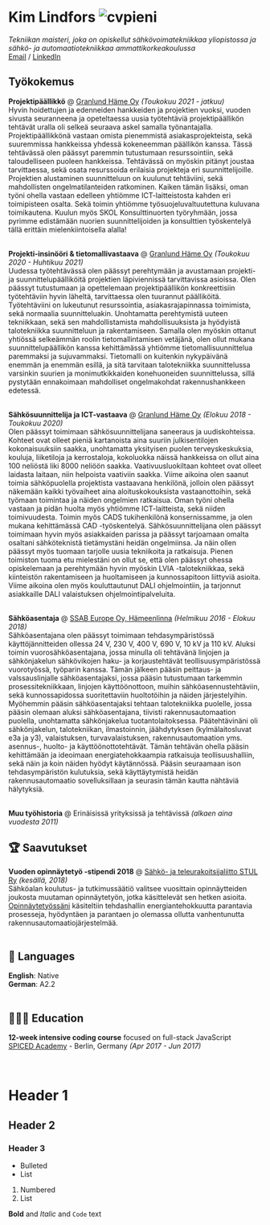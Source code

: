 # Kim Lindfors  ![cvpieni](https://user-images.githubusercontent.com/83721398/136075747-7cad6080-a4de-48e9-95ac-7531ae02d780.png)

_Tekniikan maisteri, joka on opiskellut sähkövoimatekniikkaa yliopistossa ja sähkö- ja automaatiotekniikkaa ammattikorkeakoulussa_ <br>
[Email](mailto:k.lindfors@outlook.com) / [LinkedIn](https://www.linkedin.com/in/lindforskim)

## Työkokemus

**Projektipäällikkö** @ [Granlund Häme Oy](https://www.granlund.fi/sijainti/hameenlinna/) _(Toukokuu 2021 - jatkuu)_ <br>
Hyvin hoidettujen ja edenneiden hankkeiden ja projektien vuoksi, vuoden sivusta seuranneena ja opeteltaessa uusia työtehtäviä projektipäällikön tehtävät uralla oli selkeä seuraava askel samalla työnantajalla. Projektipäällikkönä vastaan omista pienemmistä asiakasprojekteista, sekä suuremmissa hankkeissa yhdessä kokeneemman päällikön kanssa. Tässä tehtävässä olen päässyt paremmin tutustumaan resurssointiin, sekä taloudelliseen puoleen hankkeissa. Tehtävässä on myöskin pitänyt joustaa tarvittaessa, sekä osata resurssoida erilaisia projekteja eri suunnittelijoille. Projektien alustaminen suunnitteluun on kuulunut tehtäviini, sekä mahdollisten ongelmatilanteiden ratkominen. 
Kaiken tämän lisäksi, oman työni ohella vastaan edelleen yhtiömme ICT-laitteistosta kahden eri toimipisteen osalta. Sekä toimin yhtiömme työsuojeluvaltuutettuna kuluvana toimikautena. Kuulun myös SKOL Konsulttinuorten työryhmään, jossa pyrimme edistämään nuorien suunnittelijoiden ja konsulttien työskentelyä tällä erittäin mielenkiintoisella alalla!
<br><br>

**Projekti-insinööri & tietomallivastaava** @ [Granlund Häme Oy](https://www.granlund.fi/sijainti/hameenlinna/) _(Toukokuu 2020 - Huhtikuu 2021)_ <br>
Uudessa työtehtävässä olen päässyt perehtymään ja avustamaan projekti- ja suunnittelupäälliköitä projektien läpiviennissä tarvittavissa asioissa. Olen päässyt tutustumaan ja opettelemaan projektipäällikön konkreettisiin työtehtäviin hyvin läheltä, tarvittaessa olen tuurannut päälliköitä. Työtehtäviini on lukeutunut resurssointia, asiakasrajapinnassa toimimista, sekä normaalia suunnitteluakin. Unohtamatta perehtymistä uuteen tekniikkaan, sekä sen mahdollistamista mahdollisuuksista ja hyödyistä talotekniikka suunnitteluun ja rakentamiseen. 
Samalla olen myöskin ottanut yhtiössä selkeämmän roolin tietomallintamisen vetäjänä, olen ollut mukana suunnittelupäällikön kanssa kehittämässä yhtiömme tietomallisuunnittelua paremmaksi ja sujuvammaksi. Tietomalli on kuitenkin nykypäivänä enemmän ja enemmän esillä, ja sitä tarvitaan talotekniikka suunnittelussa varsinkin suurien ja monimutkikkaiden konehuoneiden suunnittelussa, sillä pystytään ennakoimaan mahdolliset ongelmakohdat rakennushankkeen edetessä.
<br><br>

**Sähkösuunnittelija ja ICT-vastaava** @ [Granlund Häme Oy](https://www.granlund.fi/sijainti/hameenlinna/) _(Elokuu 2018 - Toukokuu 2020)_ <br>
Olen päässyt toimimaan sähkösuunnittelijana saneeraus ja uudiskohteissa. Kohteet ovat olleet pieniä kartanoista aina suuriin julkisentilojen kokonaisuuksiin saakka, unohtamatta yksityisen puolen terveyskeskuksia, kouluja, liiketiloja ja kerrostaloja, kokoluokka näissä hankkeissa on ollut aina 100 neliöstä liki 8000 neliöön saakka. Vaativuusluokiltaan kohteet ovat olleet laidasta laitaan, niin helpoista vaativiin saakka. Viime aikoina olen saanut toimia sähköpuolella projektista vastaavana henkilönä, jolloin olen päässyt näkemään kaikki työvaiheet aina aloituskokouksista vastaanottoihin, sekä työmaan toimintaa ja näiden ongelmien ratkaisua. Oman työni ohella vastaan ja pidän huolta myös yhtiömme ICT-laitteista, sekä niiden toimivuudesta. Toimin myös CADS tukihenkilönä konsernissamme, ja olen mukana kehittämässä CAD -työskentelyä. 
Sähkösuunnittelijana olen päässyt toimimaan hyvin myös asiakkaiden parissa ja päässyt tarjoamaan omalta osaltani sähköteknistä tietämystäni heidän ongelmiinsa. Ja näin ollen päässyt myös tuomaan tarjolle uusia tekniikoita ja ratkaisuja. Pienen toimiston tuoma etu mielestäni on ollut se, että olen päässyt ohessa opiskelemaan ja perehtymään hyvin myöskin LVIA -talotekniikkaa, sekä kiinteistön rakentamiseen ja huoltamiseen ja kunnossapitoon liittyviä asioita.
Viime aikoina olen myös kouluttautunut DALI ohjelmointiin, ja tarjonnut asiakkaille DALI valaistuksen ohjelmointipalveluita.
<br><br>

**Sähköasentaja** @ [SSAB Europe Oy, Hämeenlinna](https://www.ssab.fi/ssab-konserni/tietoja-ssabsta/tuotantopaikkakunnat-suomessa/hameenlinna) _(Helmikuu 2016 - Elokuu 2018)_ <br>
Sähköasentajana olen päässyt toimimaan tehdasympäristössä käyttöjännitteiden ollessa 24 V, 230 V, 400 V, 690 V, 10 kV ja 110 kV. Aluksi toimin vuorosähköasentajana, jossa minulla oli tehtävänä linjojen ja sähkönjakelun sähkövikojen haku- ja korjaustehtävät teollisuusympäristössä vuorotyössä, työparin kanssa. Tämän jälkeen pääsin peittaus- ja valssauslinjalle sähköasentajaksi, jossa pääsin tutustumaan tarkemmin prosessitekniikkaan, linjojen käyttöönottoon, muihin sähköasennustehtäviin, sekä kunnossapidossa suoritettaviin huoltotöihin ja näiden järjestelyihin. Myöhemmin pääsin sähköasentajaksi tehtaan talotekniikka puolelle, jossa pääsin olemaan aluksi sähköasentajana, tiivisti rakennusautomaation puolella, unohtamatta sähkönjakelua tuotantolaitoksessa. Päätehtävinäni oli sähkönjakelun, talotekniikan, ilmastoinnin, jäähdytyksen (kylmälaitosluvat e3a ja y3), valaistuksen, turvavalaistuksen, rakennusautomaation yms. asennus-, huolto- ja käyttöönottotehtävät. Tämän tehtävän ohella pääsin kehittämään ja ideoimaan energiatehokkaampia ratkaisuja teollisuushalliin, sekä näin ja koin näiden hyödyt käytännössä. Pääsin seuraamaan ison tehdasympäristön kulutuksia, sekä käyttäytymistä heidän rakennusautomaatio sovelluksillaan ja seurasin tämän kautta nähtäviä hälytyksiä.
<br><br>

**Muu työhistoria** @ Erinäisissä yrityksissä ja tehtävissä _(alkaen aina vuodesta 2011)_

## 🏆 Saavutukset

**Vuoden opinnäytetyö -stipendi 2018** @ [Sähkö- ja teleurakoitsijaliitto STUL Ry](http://skt-saatio.fi/index.php?k=225347) _(kesällä, 2018)_ <br>
Sähköalan koulutus- ja tutkimussäätiö valitsee vuosittain opinnäytteiden joukosta muutaman opinnäytetyön, jotka käsittelevät sen hetken asioita. 
[Opinnäytetyössäni](https://www.theseus.fi/handle/10024/142189) käsiteltiin tehdashallin energiantehokkuutta parantavia prosesseja, hyödyntäen ja parantaen jo olemassa ollutta vanhentunutta rakennusautomaatiojärjestelmää.
<br><br>

## 💬 Languages

**English**: Native <br>
**German**: A2.2
<br><br>

## 👩🏼‍🎓 Education

**12-week intensive coding course** focused on full-stack JavaScript<br>
[SPICED Academy](https://www.spiced-academy.com/) - Berlin, Germany _(Apr 2017 - Jun 2017)_ <br>
<br><br>


# Header 1
## Header 2
### Header 3

- Bulleted
- List

1. Numbered
2. List

**Bold** and _Italic_ and `Code` text
